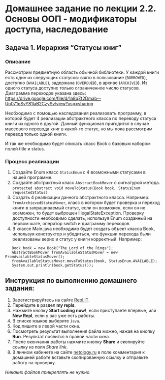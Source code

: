 Домашнее задание по лекции 2.2. Основы ООП - модификаторы доступа, наследование
==

## Задача 1. Иерархия “Статусы книг”
### Описание
Рассмотрим предметную область обычной библиотеки. 
У каждой книги есть один из следующих статусов: взято в пользование (`BORROWED`), доступно (`AVAILABLE`),
задержана (`OVERDUED`), в архиве (`ARCHIVED`).
Из одного статуса доступно только ограниченное число статусов. 
Диаграмма переходов указана здесь: 
https://drive.google.com/file/d/1a8qZt2Dmab--Un071pSvY81laB2CzySv/view?usp=sharing

Необходимо с помощью наследования реализовать программу, в которой будет 4 реализации абстрактного класса по переводу статуса книги 
из одного в другой.
Данный функционал пригодится в случае массового перевода книг в какой-то статус, но мы пока рассмотрим перевод только одной книги.

И так же необходимо будет описать класс Book с базовым набором полей title и status.

### Процесс реализации
1. Создайте Enum класс `StatusEnum` с 4 возможными статусами в нашей программе.
2. Создайте абстрактный класс `AbstractBookMover` с сигнатурой метода. 
`protected abstract void moveToStatus(Book book, StatusEnum requestedStatus)`
3. Создать 4 реализации данного абстрактного класса. 
Например: `FromArchievedStatusMover`, класс в котором будет проверка и переход книги в запрашиваемый статус, если он возможен,
если он не возможен, то будет выброшен IllegalStateException.
Проверку доступности необходимо сделать, используя Enum созданный на первом шаге, оператор switch и диаграмму переходов.
4. В классе Main.java необходимо будет создать объект класса Book, используя конструктор и убедиться, 
что функции перехода были реализованы верно и статус у книги корректный. Например:

```
   Book book = new Book("The Lord of the Rings");
   AbstractBookMover fromAvailableStatusMover = new FromAvailableStatusMover();
   fromAvailableStatusMover.moveToStatus(book, StatusEnum.AVAILABLE);
   System.out.println(book.getStatus());
```


## Инструкция по выполнению домашнего задания:

1. Зарегистрируйтесь на сайте [Repl.IT](https://repl.it/).
2. Перейдите в раздел **my repls**.
3. Нажмите кнопку **Start coding now!**, если приступаете впервые, или **New Repl**, если у вас уже есть работы.
4. В списке языков выберите `Java`.
5. Код пишите в левой части окна.
6. Посмотреть результат выполнения файла можно, нажав на кнопку **Run**. Результат появится в правой части окна.
7. После окончания работы нажмите кнопку **Share** и скопируйте ссылку из поля _Share link_.
8. В личном кабинете на сайте [netology.ru](http://netology.ru/) в поле комментария к домашней работе вставьте скопированную ссылку и отправьте работу на проверку.

_Никаких файлов прикреплять не нужно._
